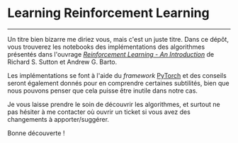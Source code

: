 # Learning Reinforcement Learning

---

Un titre bien bizarre me diriez vous, mais c'est un juste titre. Dans ce dépôt, vous trouverez les notebooks des implémentations des algorithmes présentés dans l'ouvrage [*Reinforcement Learning - An Introduction*](https://www.amazon.fr/Reinforcement-Learning-Introduction-Richard-Sutton/dp/0262039249/ref=sr_1_1?__mk_fr_FR=%C3%85M%C3%85%C5%BD%C3%95%C3%91&keywords=richard+sutton+et+barton&sr=8-1) de Richard S. Sutton et Andrew G. Barto.

Les implémentations se font à l'aide du *framework* [PyTorch](https://pytorch.org/docs/stable/index.html) et des conseils seront également donnés pour en comprendre certaines subtilités, bien que nous pouvons penser que cela puisse être inutile dans notre cas.

Je vous laisse prendre le soin de découvrir les algorithmes, et surtout ne pas hésiter à me contacter où ouvrir un ticket si vous avez des changements à apporter/suggérer.

Bonne découverte !